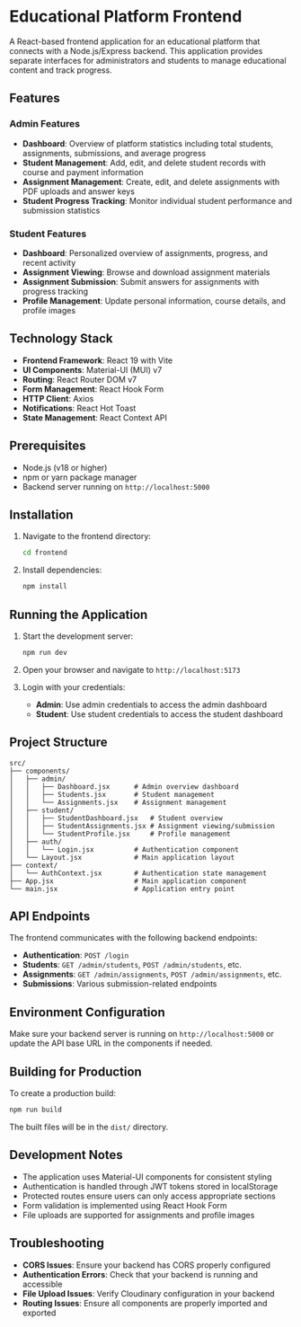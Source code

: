 # Educational Platform Frontend

A React-based frontend application for an educational platform that connects with a Node.js/Express backend. This application provides separate interfaces for administrators and students to manage educational content and track progress.

## Features

### Admin Features
- **Dashboard**: Overview of platform statistics including total students, assignments, submissions, and average progress
- **Student Management**: Add, edit, and delete student records with course and payment information
- **Assignment Management**: Create, edit, and delete assignments with PDF uploads and answer keys
- **Student Progress Tracking**: Monitor individual student performance and submission statistics

### Student Features
- **Dashboard**: Personalized overview of assignments, progress, and recent activity
- **Assignment Viewing**: Browse and download assignment materials
- **Assignment Submission**: Submit answers for assignments with progress tracking
- **Profile Management**: Update personal information, course details, and profile images

## Technology Stack

- **Frontend Framework**: React 19 with Vite
- **UI Components**: Material-UI (MUI) v7
- **Routing**: React Router DOM v7
- **Form Management**: React Hook Form
- **HTTP Client**: Axios
- **Notifications**: React Hot Toast
- **State Management**: React Context API

## Prerequisites

- Node.js (v18 or higher)
- npm or yarn package manager
- Backend server running on `http://localhost:5000`

## Installation

1. Navigate to the frontend directory:
   ```bash
   cd frontend
   ```

2. Install dependencies:
   ```bash
   npm install
   ```

## Running the Application

1. Start the development server:
   ```bash
   npm run dev
   ```

2. Open your browser and navigate to `http://localhost:5173`

3. Login with your credentials:
   - **Admin**: Use admin credentials to access the admin dashboard
   - **Student**: Use student credentials to access the student dashboard

## Project Structure

```
src/
├── components/
│   ├── admin/
│   │   ├── Dashboard.jsx      # Admin overview dashboard
│   │   ├── Students.jsx       # Student management
│   │   └── Assignments.jsx    # Assignment management
│   ├── student/
│   │   ├── StudentDashboard.jsx   # Student overview
│   │   ├── StudentAssignments.jsx # Assignment viewing/submission
│   │   └── StudentProfile.jsx     # Profile management
│   ├── auth/
│   │   └── Login.jsx          # Authentication component
│   └── Layout.jsx             # Main application layout
├── context/
│   └── AuthContext.jsx        # Authentication state management
├── App.jsx                    # Main application component
└── main.jsx                   # Application entry point
```

## API Endpoints

The frontend communicates with the following backend endpoints:

- **Authentication**: `POST /login`
- **Students**: `GET /admin/students`, `POST /admin/students`, etc.
- **Assignments**: `GET /admin/assignments`, `POST /admin/assignments`, etc.
- **Submissions**: Various submission-related endpoints

## Environment Configuration

Make sure your backend server is running on `http://localhost:5000` or update the API base URL in the components if needed.

## Building for Production

To create a production build:

```bash
npm run build
```

The built files will be in the `dist/` directory.

## Development Notes

- The application uses Material-UI components for consistent styling
- Authentication is handled through JWT tokens stored in localStorage
- Protected routes ensure users can only access appropriate sections
- Form validation is implemented using React Hook Form
- File uploads are supported for assignments and profile images

## Troubleshooting

- **CORS Issues**: Ensure your backend has CORS properly configured
- **Authentication Errors**: Check that your backend is running and accessible
- **File Upload Issues**: Verify Cloudinary configuration in your backend
- **Routing Issues**: Ensure all components are properly imported and exported
